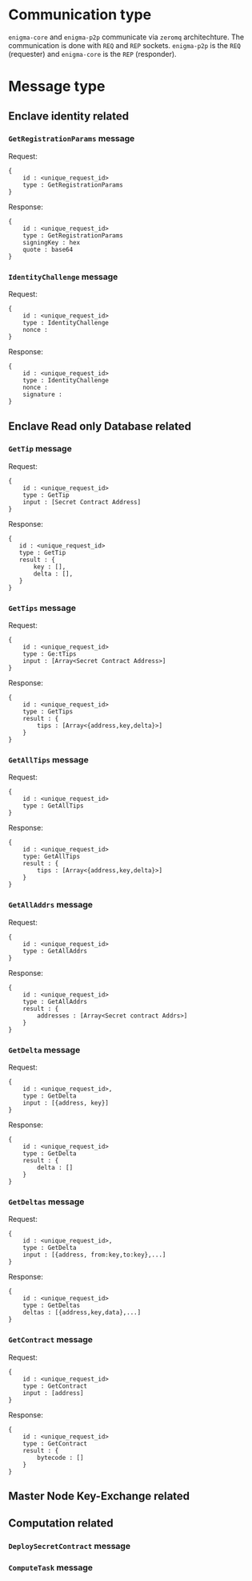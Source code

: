 # Communication type 
`enigma-core` and `enigma-p2p` communicate via `zeromq` architechture.
The communication is done with `REQ` and `REP` sockets.
`enigma-p2p` is the `REQ` (requester) and `enigma-core` is the `REP` (responder).

# Message type

## Enclave identity related

### `GetRegistrationParams` message 
Request: 

```
{
    id : <unique_request_id>
    type : GetRegistrationParams
}
```
Response: 
```
{
    id : <unique_request_id>
    type : GetRegistrationParams
    signingKey : hex 
    quote : base64 
}
```

### `IdentityChallenge` message 

Request:

```
{
    id : <unique_request_id>
    type : IdentityChallenge
    nonce : 
}
```
Response:
```
{
    id : <unique_request_id>
    type : IdentityChallenge
    nonce :
    signature :  
}
```
## Enclave Read only Database related 

### `GetTip` message 
Request:
```
{
    id : <unique_request_id>
    type : GetTip 
    input : [Secret Contract Address]
}
```
Response:
```
{
   id : <unique_request_id>
   type : GetTip 
   result : {
       key : [],
       delta : [],
   }
}
```
### `GetTips` message 

Request:
```
{
    id : <unique_request_id>
    type : Ge:tTips 
    input : [Array<Secret Contract Address>]
}
```
Response:
```
{
    id : <unique_request_id>
    type : GetTips 
    result : {
        tips : [Array<{address,key,delta}>]
    }
}
```
### `GetAllTips` message
Request:
```
{
    id : <unique_request_id>
    type : GetAllTips 
}
```
Response:
```
{
    id : <unique_request_id>
    type: GetAllTips
    result : {
        tips : [Array<{address,key,delta}>]
    }
}
```
### `GetAllAddrs` message
Request:
```
{
    id : <unique_request_id>
    type : GetAllAddrs
}
```
Response:
```
{
    id : <unique_request_id>
    type : GetAllAddrs
    result : {
        addresses : [Array<Secret contract Addrs>]
    }
}
```
### `GetDelta` message 
Request: 
```
{
    id : <unique_request_id>,
    type : GetDelta 
    input : [{address, key}]
}
```
Response: 
```
{
    id : <unique_request_id>
    type : GetDelta
    result : {
        delta : []
    }
}
```
### `GetDeltas` message 
Request: 
```
{
    id : <unique_request_id>,
    type : GetDelta 
    input : [{address, from:key,to:key},...]
}
```
Response: 
```
{
    id : <unique_request_id>
    type : GetDeltas
    deltas : [{address,key,data},...]
}
```
### `GetContract` message 
Request: 
```
{
    id : <unique_request_id>
    type : GetContract
    input : [address]
}
```
Response: 
```
{
    id : <unique_request_id>
    type : GetContract
    result : {
        bytecode : []
    }
}
```

## Master Node Key-Exchange related 

## Computation related 

### `DeploySecretContract` message 

### `ComputeTask` message 






















